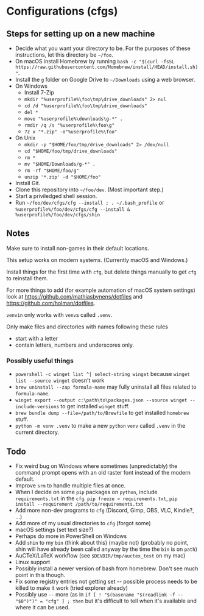 # Configurations (cfgs)

## Steps for setting up on a new machine

- Decide what you want your directory to be. For the purposes of these instructions, let this directory be `~/foo`.
- On macOS install Homebrew by running `bash -c "$(curl -fsSL https://raw.githubusercontent.com/Homebrew/install/HEAD/install.sh)"`.
- Install the `g` folder on Google Drive to `~/Downloads` using a web browser.
- On Windows
    - Install 7-Zip
    - `mkdir "%userprofile%\foo\tmp\drive_downloads" 2> nul`
    - `cd /d "%userprofile%\foo\tmp\drive_downloads"`
    - `del *`
    - `move "%userprofile%\downloads\g-*" .`
    - `rmdir /q /s "%userprofile%\foo\g"`
    - `7z x "*.zip" -o"%userprofile%\foo"`
- On Unix
    - `mkdir -p "$HOME/foo/tmp/drive_downloads" 2> /dev/null`
    - `cd "$HOME/foo/tmp/drive_downloads"`
    - `rm *`
    - `mv "$HOME/Downloads/g-*" .`
    - `rm -rf "$HOME/foo/g"`
    - `unzip '*.zip' -d "$HOME/foo"`
- Install Git.
- Clone this repository into `~/foo/dev`. (Most important step.)
- Start a priviledged shell session.
- Run `~/foo/dev/cfgs/cfg --install ; . ~/.bash_profile` or `%userprofile%/foo/dev/cfgs/cfg --install & %userprofile%/foo/dev/cfgs/shin`

## Notes

Make sure to install non-games in their default locations.

This setup works on modern systems. (Currently macOS and Windows.)

Install things for the first time with `cfg`, but delete things manually to get `cfg` to reinstall them.

For more things to add (for example automation of macOS system settings) look at https://github.com/mathiasbynens/dotfiles and https://github.com/holman/dotfiles.

`venvin` only works with `venv`s called `.venv`.

Only make files and directories with names following these rules
- start with a letter
- contain letters, numbers and underscores only.

### Possibly useful things

- `powershell -c winget list ^| select-string winget` because `winget list --source winget` doesn't work
- `brew uninstall --zap formula-name` may fully uninstall all files related to `formula-name`.
- `winget export --output c:\path\to\packages.json --source winget --include-versions` to get installed `winget` stuff.
- `brew bundle dump --file=/path/to/Brewfile` to get installed `homebrew` stuff.
- `python -m venv .venv` to make a new `python` `venv` called `.venv` in the current directory.

## Todo

- Fix weird bug on Windows where sometimes (unpredictably) the command prompt opens with an old raster font instead of the modern default.
- Improve `srm` to handle multiple files at once.
- When I decide on some `pip` packages on `python`, include `requirements.txt` in the `cfg`. `pip freeze > requirements.txt`, `pip install --requirement /path/to/requirements.txt`
- Add more non-dev programs to `cfg` (Discord, Gimp, OBS, VLC, Kindle?, ...)
- Add more of my usual directories to `cfg` (forgot some)
- macOS settings (set text size?)
- Perhaps do more in PowerShell on Windows
- Add `shin` to my `bin` (think about this) (maybe not) (probably no point, shin will have already been called anyway by the time the `bin` is on `path`)
- AuCTeX/LaTeX workflow (see `$DEVDIR/tmp/auctex_test` on my mac)
- Linux support
- Possibly install a newer version of bash from homebrew. Don't see much point in this though.
- Fix some registry entries not getting set -- possible process needs to be killed to make it work (tried explorer already)
- Possibly use `--` more (as in `if [ ! "$(basename "$(readlink -f -- "$0")")" = "cfg" ] ; then` but it's difficult to tell when it's available and where it can be used.

